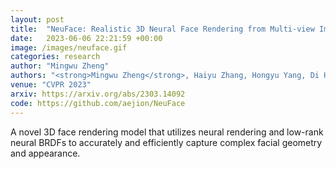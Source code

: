 ```yaml
---
layout: post
title:  "NeuFace: Realistic 3D Neural Face Rendering from Multi-view Images"
date:   2023-06-06 22:21:59 +00:00
image: /images/neuface.gif
categories: research
author: "Mingwu Zheng"
authors: "<strong>Mingwu Zheng</strong>, Haiyu Zhang, Hongyu Yang, Di Huang"
venue: "CVPR 2023"
arxiv: https://arxiv.org/abs/2303.14092
code: https://github.com/aejion/NeuFace
---
```

A novel 3D face rendering model that utilizes neural rendering and low-rank neural BRDFs to accurately and efficiently capture complex facial geometry and appearance.
